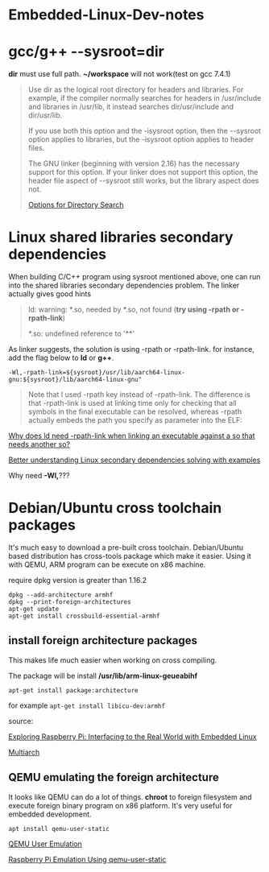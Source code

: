 # Embedded-Linux-Dev-notes

# gcc/g++ --sysroot=dir

**dir** must use full path. **~/workspace** will not work(test on gcc 7.4.1)

>Use dir as the logical root directory for headers and libraries. For example, if the compiler normally searches for headers in /usr/include and libraries in /usr/lib, it instead searches dir/usr/include and dir/usr/lib.
>
>If you use both this option and the -isysroot option, then the --sysroot option applies to libraries, but the -isysroot option applies to header files.
>
>The GNU linker (beginning with version 2.16) has the necessary support for this option. If your linker does not support this option, the header file aspect of --sysroot still works, but the library aspect does not.
>
>[Options for Directory Search](https://gcc.gnu.org/onlinedocs/gcc/Directory-Options.html)

# Linux shared libraries secondary dependencies
When building C/C++ program using sysroot mentioned above, one can run into the shared libraries secondary dependencies problem. The linker actually gives good hints

>ld: warning: *.so, needed by *.so, not found (**try using -rpath or -rpath-link**)
>
>*.so: undefined reference to '**'

As linker suggests, the solution is using -rpath or -rpath-link.
for instance, add the flag below to **ld** or **g++**. 

`-Wl,-rpath-link=${sysroot}/usr/lib/aarch64-linux-gnu:${sysroot}/lib/aarch64-linux-gnu"`

>Note that I used -rpath key instead of -rpath-link. The difference is that -rpath-link is used at linking time only for checking that all symbols in the final executable can be resolved, whereas -rpath actually embeds the path you specify as parameter into the ELF:

[Why does ld need -rpath-link when linking an executable against a so that needs another so?](https://stackoverflow.com/a/35748179)

[Better understanding Linux secondary dependencies solving with examples](http://www.kaizou.org/2015/01/linux-libraries.html)

Why need **-Wl,**???



# Debian/Ubuntu cross toolchain packages

It's much easy to download a pre-built cross toolchain. Debian/Ubuntu based distribution has cross-tools package which make it easier. Using it with QEMU, ARM program can be execute on x86 machine.

require dpkg version is greater than 1.16.2
```
dpkg --add-architecture armhf
dpkg --print-foreign-architectures
apt-get update
apt-get install crossbuild-essential-armhf
```
## install foreign architecture packages

This makes life much easier when working on cross compiling. 

The package will be install **/usr/lib/arm-linux-geueabihf**

`apt-get install package:architecture`

for example
`apt-get install libicu-dev:armhf`

source:

[Exploring Raspberry Pi: Interfacing to the Real World with Embedded Linux](http://exploringrpi.com/)

[Multiarch](https://wiki.debian.org/Multiarch/HOWTO)

## QEMU emulating the foreign architecture
It looks like QEMU can do a lot of things. **chroot** to foreign filesystem and execute foreign binary program on x86 platform. It's very useful for embedded development.

`apt install qemu-user-static`

[QEMU User Emulation](https://wiki.debian.org/QemuUserEmulation)

[Raspberry Pi Emulation Using qemu-user-static](https://wiki.debian.org/RaspberryPi/qemu-user-static)

